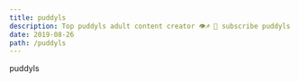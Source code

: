 ```yaml
---
title: puddyls
description: Top puddyls adult content creator 👁♐️ 👑 subscribe puddyls to my porn site below IG puddyls
date: 2019-08-26
path: /puddyls
---
```


puddyls